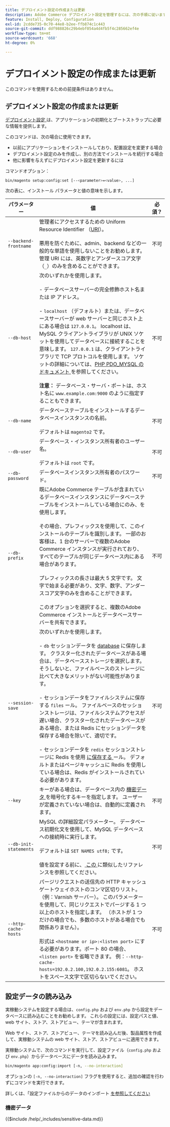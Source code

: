 ```yaml
---
title: デプロイメント設定の作成または更新
description: Adobe Commerce デプロイメント設定を管理するには、次の手順に従います。
feature: Install, Deploy, Configuration
exl-id: 2cdde735-0c70-44e8-b2ee-ffb874c1c443
source-git-commit: ddf988826c29b4ebf054a4d4fb5f4c285662ef4e
workflow-type: tm+mt
source-wordcount: '668'
ht-degree: 0%

---
```


# デプロイメント設定の作成または更新

このコマンドを使用するための前提条件はありません。

## デプロイメント設定の作成または更新

[ デプロイメント設定 ](../../configuration/reference/deployment-files.md) は、アプリケーションの初期化とブートストラップに必要な情報を提供します。

このコマンドは、次の場合に使用できます。

* 以前にアプリケーションをインストールしており、配置設定を変更する場合
* デプロイメント設定のみを作成し、別の方法でインストールを続行する場合
* 他に影響を与えずにデプロイメント設定を更新するには

コマンドオプション：

```bash
bin/magento setup:config:set [--<parameter>=<value>, ...]
```

次の表に、インストール パラメータと値の意味を示します。

| パラメーター | 値 | 必須？ |
|--- |--- |--- |
| `--backend-frontname` | 管理者にアクセスするための Uniform Resource Identifier （[URI](https://www.w3.org/Protocols/rfc2616/rfc2616-sec3.html#sec3.2)）。<br><br> 悪用を防ぐために、admin、backend などの一般的な単語を使用しないことをお勧めします。 管理 URI には、英数字とアンダースコア文字（`_`）のみを含めることができます。 | 不可 |
| `--db-host` | 次のいずれかを使用します。<br><br>- データベースサーバーの完全修飾ホスト名または IP アドレス。<br><br>- `localhost` （デフォルト）または、データベースサーバーが web サーバーと同じホスト上にある場合は `127.0.0.1`。 localhost は、MySQL クライアントライブラリが UNIX ソケットを使用してデータベースに接続することを意味します。 `127.0.0.1` は、クライアントライブラリで TCP プロトコルを使用します。 ソケットの詳細については、[PHP PDO_MYSQL のドキュメント ](https://www.php.net/manual/en/ref.pdo-mysql.php) を参照してください。<br><br>**注意：** データベース・サーバ・ポートは、ホスト名に `www.example.com:9000` のように指定することもできます。 | 不可 |
| `--db-name` | データベーステーブルをインストールするデータベースインスタンスの名前。<br><br> デフォルトは `magento2` です。 | 不可 |
| `--db-user` | データベース・インスタンス所有者のユーザー名。<br><br> デフォルトは `root` です。 | 不可 |
| `--db-password` | データベースインスタンス所有者のパスワード。 | 不可 |
| `--db-prefix` | 既にAdobe Commerce テーブルが含まれているデータベースインスタンスにデータベーステーブルをインストールしている場合にのみ、を使用します。<br><br> その場合、プレフィックスを使用して、このインストールのテーブルを識別します。 一部のお客様は、1 台のサーバーで複数のAdobe Commerce インスタンスが実行されており、すべてのテーブルが同じデータベース内にある場合があります。<br><br> プレフィックスの長さは最大 5 文字です。 文字で始まる必要があり、文字、数字、アンダースコア文字のみを含めることができます。<br><br> このオプションを選択すると、複数のAdobe Commerce インストールとデータベースサーバーを共有できます。 | 不可 |
| `--session-save` | 次のいずれかを使用します。<br><br>- `db` セッションデータを [database](https://developer.adobe.com/commerce/php/development/cache/partial/database-caching/) に保存します。 クラスター化されたデータベースがある場合は、データベースストレージを選択します。そうしないと、ファイルベースのストレージに比べて大きなメリットがない可能性があります。<br><br>- セッションデータをファイルシステムに保存する `files` ール。 ファイルベースのセッションストレージは、ファイルシステムアクセスが遅い場合、クラスター化されたデータベースがある場合、または Redis にセッションデータを保存する場合を除いて、適切です。<br><br>- セッションデータを `redis` セッションストレージに Redis を使用 [ に保存する ](../../configuration/cache/config-redis.md) ール。 デフォルトまたはページキャッシュに Redis を使用している場合は、Redis がインストールされている必要があります。 | 不可 |
| `--key` | キーがある場合は、データベース内の [ 機密データ ](#sensitive-data) を暗号化するキーを指定します。 ユーザーが定義されていない場合は、自動的に定義されます。 | 不可 |
| `--db-init-statements` | MySQL の詳細設定パラメーター。 データベース初期化文を使用して、MySQL データベースへの接続時に実行します。<br><br> デフォルトは `SET NAMES utf8;` です。<br><br> 値を設定する前に、[ この ](https://dev.mysql.com/doc/refman/5.6/en/server-options.html) に類似したリファレンスを参照してください。 | 不可 |
| `--http-cache-hosts` | パージリクエストの送信先の HTTP キャッシュゲートウェイホストのコンマ区切りリスト。 （例：Varnish サーバー）。 このパラメーターを使用して、同じリクエストでパージする 1 つ以上のホストを指定します。 （ホストが 1 つだけの場合でも、多数のホストがある場合でも関係ありません）。<br><br> 形式は `<hostname or ip>:<listen port>` にする必要があります。ポート 80 の場合、`<listen port>` を省略できます。 例：`--http-cache-hosts=192.0.2.100,192.0.2.155:6081`。 ホストをスペース文字で区切らないでください。 | 不可 |

## 設定データの読み込み

実稼動システムを設定する場合は、`config.php` および `env.php` から設定をデータベースに読み込むことをお勧めします。
これらの設定には、設定パスと値、web サイト、ストア、ストアビュー、テーマが含まれます。

Web サイト、ストア、ストアビュー、テーマを読み込んだ後、製品属性を作成して、実稼動システムの web サイト、ストア、ストアビューに適用できます。

実稼動システムで、次のコマンドを実行して、設定ファイル（`config.php` および `env.php`）からデータベースにデータを読み込みます。

```bash
bin/magento app:config:import [-n, --no-interaction]
```

オプションの `[-n, --no-interaction]` フラグを使用すると、追加の確認を行わずにコマンドを実行できます。

詳しくは、「設定ファイルからのデータのインポート [ を参照してください ](../../configuration/cli/import-configuration.md)

### 機密データ

{{$include /help/_includes/sensitive-data.md}}
